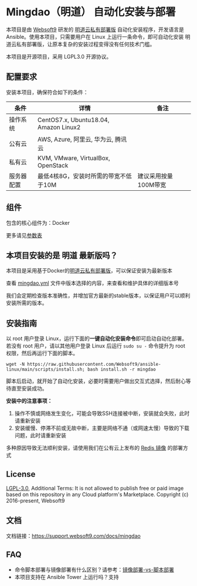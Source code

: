 
# Mingdao（明道） 自动化安装与部署

本项目是由 [Websoft9](https://www.websoft9.com) 研发的 [明道云私有部署版](https://github.com/mingdaocom/private-deployment/) 自动化安装程序，开发语言是 Ansible。使用本项目，只需要用户在 Linux 上运行一条命令，即可自动化安装 明道云私有部署版，让原本复杂的安装过程变得没有任何技术门槛。  

本项目是开源项目，采用 LGPL3.0 开源协议。

## 配置要求

安装本项目，确保符合如下的条件：

| 条件       | 详情       | 备注  |
| ------------ | ------------ | ----- |
| 操作系统       | CentOS7.x, Ubuntu18.04, Amazon Linux2       |    |
| 公有云| AWS, Azure, 阿里云, 华为云, 腾讯云 |  |
| 私有云|  KVM, VMware, VirtualBox, OpenStack |  |
| 服务器配置 | 最低4核8G，安装时所需的带宽不低于10M |  建议采用按量100M带宽 |

## 组件

包含的核心组件为：Docker

更多请见[参数表](/docs/zh/stack-components.md)

## 本项目安装的是 **明道** 最新版吗？

本项目是采用基于Docker的[明道云私有部署版](https://github.com/mingdaocom/private-deployment)，可以保证安装为最新版本

查看 [mingdao.yml](/mingdao.yml) 文件中版本选择的内容，来查看和维护具体的详细版本号  

我们会定期检查版本准确性，并增加官方最新的stable版本，以保证用户可以顺利安装所需的版本。

## 安装指南

以 root 用户登录 Linux，运行下面的**一键自动化安装命令**即可启动自动化部署。若没有 root 用户，请以其他用户登录 Linux 后运行 `sudo su -` 命令提升为 root 权限，然后再运行下面的脚本。

```
wget -N https://raw.githubusercontent.com/Websoft9/ansible-linux/main/scripts/install.sh; bash install.sh -r mingdao
```

脚本后启动，就开始了自动化安装，必要时需要用户做出交互式选择，然后耐心等待直至安装成功。

**安装中的注意事项：**  

1. 操作不慎或网络发生变化，可能会导致SSH连接被中断，安装就会失败，此时请重新安装
2. 安装缓慢、停滞不前或无故中断，主要是网络不通（或网速太慢）导致的下载问题，此时请重新安装

多种原因导致无法顺利安装，请使用我们在公有云上发布的 [Redis 镜像](https://apps.websoft9.com/redis) 的部署方式

## License

[LGPL-3.0](/License.md), Additional Terms: It is not allowed to publish free or paid image based on this repository in any Cloud platform's Marketplace.
Copyright (c) 2016-present, Websoft9

## 文档

文档链接：https://support.websoft9.com/docs/mingdao

## FAQ

- 命令脚本部署与镜像部署有什么区别？请参考：[镜像部署-vs-脚本部署](https://support.websoft9.com/docs/faq/zh/bz-product.html#镜像部署-vs-脚本部署)
- 本项目支持在 Ansible Tower 上运行吗？支持
